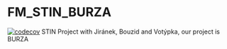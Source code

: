 # FM_STIN_BURZA
[![codecov](https://codecov.io/gh/matejak47/FM_STIN__BURZA/branch/main/graph/badge.svg)](https://codecov.io/gh/matejak47/FM_STIN__BURZA)
STIN Project with Jiránek, Bouzid and Votýpka, our project is BURZA

